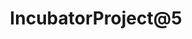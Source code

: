 ---
title: "IncubatorProject@5"
description: "Description Testing for IncubatorProject@5."
type: "incubator-project"
category: "Test,Development,Demo IncubatorProject@5"
summary: "Summary Testing for IncubatorProject 5. Today is a beautiful day to work. Current location: Razer SEA HQ @One North. It is in the South of Singapore"
file_path: "Test_PDF.pdf"
image: "https://assets-global.website-files.com/5e39e095596498a8b9624af1/5ffca6e3e0d8ad9231cc2af6_Portfolio-course---final.png"
link: "https://www.proteus-dt.com"
status: "open"
---